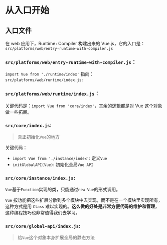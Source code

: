 # 从入口开始

## 入口文件

在 web 应用下，Runtime+Compiler 构建出来的 Vue.js，它的入口是：`src/platforms/web/entry-runtime-with-compiler.js`

### `src/platforms/web/entry-runtime-with-compiler.js`：

`import Vue from './runtime/index'` 指向： `src/platforms/web/runtime/index.js`:

### `src/platforms/web/runtime/index.js`：

关键代码是：`import Vue from 'core/index'`，其余的逻辑都是对 Vue 这个对象做一些拓展。

### `src/core/index.js`:

> 真正初始化`Vue`的地方

关键代码：

- `import Vue from './instance/index'`: 定义`Vue`
- `initGlobalAPI(Vue)`: 初始化全局`Vue API`

### `src/core/instance/index.js`:

`Vue`基于`Function`实现的类，只能通过`new Vue`的形式调用。

`Vue` 按功能把这些扩展分散到多个模块中去实现，而不是在一个模块里实现所有，这种方式是用 `Class` 难以实现的。**这么做的好处是非常方便代码的维护和管理**，这种编程技巧也非常值得我们去学习。

### `src/core/global-api/index.js`:

> 给`Vue`这个对象本身扩展全局的静态方法
